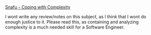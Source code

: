 
[Snafu - Coping with Complexity ](https://snafucatchers.github.io/) 
 
I wont write any review/notes on this subject, as I think that I wont do enough justice to it. Please read this, as containing and analyzing complexity is a much needed skill for a Software Engineer.
